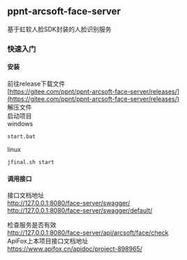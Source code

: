 ## ppnt-arcsoft-face-server
基于虹软人脸SDK封装的人脸识别服务

### 快速入门
#### 安装
前往release下载文件  
[https://gitee.com/ppnt/ppnt-arcsoft-face-server/releases/](https://gitee.com/ppnt/ppnt-arcsoft-face-server/releases/)  
解压文件  
启动项目  
windows
```
start.bat
```
linux
```
jfinal.sh start
```
#### 调用接口
接口文档地址  
http://127.0.0.1:8080/face-server/swagger/    
http://127.0.0.1:8080/face-server/swagger/default/  

检查服务是否有效  
http://127.0.0.1:8080/face-server/api/arcsoft/face/check  
ApiFox上本项目接口文档地址  
https://www.apifox.cn/apidoc/project-898965/

